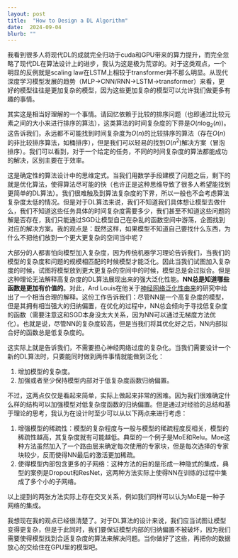 ```yaml
---
layout: post
title:  "How to Design a DL Algorithm"
date:  2024-09-04 
blurb: ""
---
```


我看到很多人将现代DL的成就完全归功于cuda和GPU带来的算力提升，而完全忽略了现代DL在算法设计上的进步，我认为这是极为荒谬的。对于这类观点，一个明显的反例就是scaling law在LSTM上相较于transformer并不那么明显。从现代深度学习模型发展的趋势（MLP->CNN/RNN->LSTM->transformer）来看，更好的模型往往是更加复杂的模型，因为这些更加复杂的模型可以允许我们做更多有趣的事情。

其实这是相当好理解的一个事情。请回忆依赖于比较的排序问题（也即通过比较元素之间的大小来进行排序的算法），这类算法的时间复杂度的下界是$O(n\log_2(n))$。这告诉我们，永远都不可能找到时间复杂度为$O(n)$的比较排序的算法（存在$O(n)$的非比较排序算法，如桶排序），但是我们可以轻易的找到$O(n^2)$解决方案（冒泡排序）。我们可以看到，对于一个给定的任务，不同的时间复杂度的算法都能成功的解决，区别主要在于效率。

这是确定性的算法设计中的思维定式。当我们用数学手段建模了问题之后，剩下的就是优化算法，使得算法尽可能的快（也许正是这种思维导致了很多人希望能找到更简单的DL算法）。我们很难触及到算法复杂度的下界，所以一般也不会考虑算法复杂度太低的情况。但是对于DL算法来说，我们不知道我们具体想让模型去做什么，我们不知道这些任务具体的时间复杂度需要多少，我们甚至不知道这些问题的解是否存在，我们只能通过SGD让模型自己在杂乱的函数空间中游荡，企图找到对应的解决方案。我的观点是：既然这样，如果模型不知道自己要找什么东西，为什么不把他们放到一个更大更复杂的空间当中呢？

大部分的人都害怕向模型加入复杂度，因为传统机器学习理论告诉我们，当我们的模型的复杂度和问题的规模相匹配的时候模型才能泛化。因此当我们试图加入复杂度的时候，试图将模型放到更大更复杂的空间中的时候，模型总是会过拟合。但是这种理论无法解释高复杂度的DL算法展现出来的强大泛化性能。**NN总是知道哪些函数是更加有价值的**。对此，Ard Louis在他关于[神经网络泛化性由来](https://arxiv.org/abs/1805.08522)的研究中给出了一个相当合理的解释。这份工作告诉我们：尽管NN是一个高复杂度的模型，但是其拥有相当强大的归纳偏置，在优化的过程中，NN总会倾向于寻找低复杂度的函数（需要注意这和SGD本身没太大关系，因为NN可以通过无梯度方法优化）。也就是说，尽管NN的复杂度较高，但是当我们将其优化好之后，NN内部拟合好的函数总是低复杂度的。

这实际上就是告诉我们，不需要担心神经网络过度的复杂化。当我们需要设计一个新的DL算法时，只要能同时做到两件事情就能做到泛化：

1. 增加模型的复杂度。
2. 加强或者至少保持模型内部对于低复杂度函数归纳偏置。

不过，这两点仅仅是看起来简单，实际上做起来非常的困难。因为我们很难确定什么样的结构可以加强模型对低复杂度函数的归纳偏置。但是通过对经验的总结和基于理论的思考，我认为在设计时至少可以从以下两点来进行考虑：

1. 增强模型的稀疏性：模型的复杂程度与一般与模型的稀疏程度反相关，模型的稀疏性越高，其复杂度就有可能越低。典型的一个例子是MoE和Relu。Moe这种方法虽然加入了一个路由层来确定每次使用的专家块，但是每次选择的专家块较少，反而使得NN最后的激活更加稀疏。
2. 使得模型内部包含更多的子网络：这种方法的目的是形成一种隐式的集成，典型的案例是Dropout和ResNet，这两种方法实际上使得NN在训练的过程中集成了多个小的子网络。

以上提到的两张方法实际上存在交叉关系，例如我们同样可以认为MoE是一种子网络的集成。

我想现在我的观点已经很清楚了。对于DL算法的设计来说，我们应当试图让模型变得更复杂，但是于此同时，我们要保证模型内部的归纳偏置不被破坏，因为我们需要使得模型找到合适复杂度的算法来解决问题。当你做好了这些，再把你的数据放心的交给住在GPU里的模型吧。